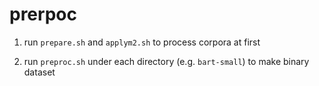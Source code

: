 # prerpoc

1. run `prepare.sh` and `applym2.sh` to process corpora at first

2. run `preproc.sh` under each directory (e.g. `bart-small`) to make binary dataset

